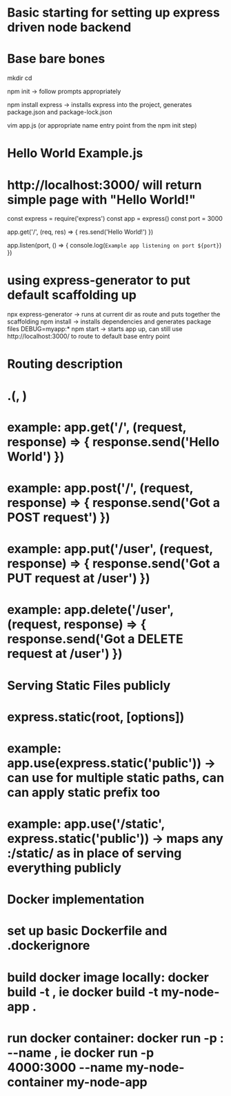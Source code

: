 # Basic starting for setting up express driven node backend

# Base bare bones
mkdir <app name>
cd <app name>

npm init -> follow prompts appropriately

npm install express -> installs express into the project, generates package.json and package-lock.json

vim app.js (or appropriate name entry point from the npm init step)

# Hello World Example.js
# http://localhost:3000/ will return simple page with "Hello World!"
const express = require('express')
const app = express()
const port = 3000

app.get('/', (req, res) => {
  res.send('Hello World!')
})

app.listen(port, () => {
  console.log(`Example app listening on port ${port}`)
})

# using express-generator to put default scaffolding up
npx express-generator -> runs at current dir as route and puts together the scaffolding
npm install -> installs dependencies and generates package files
DEBUG=myapp:* npm start -> starts app up, can still use http://localhost:3000/ to route to default base entry point

# Routing description
# <instance of express in script>.<http request method>(<path on server>, <handler function for when executed on the server path>)
# example: app.get('/', (request, response) => { response.send('Hello World') })
# example: app.post('/', (request, response) => { response.send('Got a POST request') })
# example: app.put('/user', (request, response) => { response.send('Got a PUT request at /user') })
# example: app.delete('/user', (request, response) => { response.send('Got a DELETE request at /user') })

# Serving Static Files publicly
# express.static(root, [options])
# example: app.use(express.static('public')) -> can use for multiple static paths, can can apply static prefix too
# example: app.use('/static', express.static('public')) -> maps any <route>:<port>/static/<path to asset> as in place of serving everything publicly

# Docker implementation
# set up basic Dockerfile and .dockerignore
# build docker image locally: docker build -t <name of image> <path to Dockerfile>, ie docker build -t my-node-app .
# run docker container: docker run -p <host port>:<container port> --name <container name> <image name>, ie docker run -p 4000:3000 --name my-node-container my-node-app
